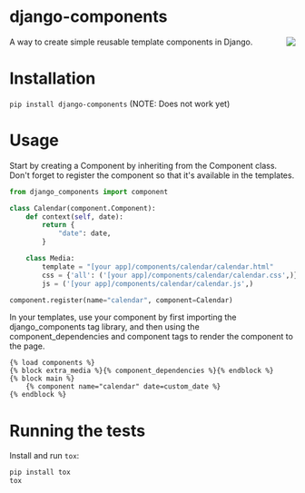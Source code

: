 # django-components
<img align="right" src="https://travis-ci.org/EmilStenstrom/django-components.svg?branch=master">
A way to create simple reusable template components in Django.

# Installation
```pip install django-components``` (NOTE: Does not work yet)

# Usage

Start by creating a Component by inheriting from the Component class. Don't forget to register the component so that it's available in the templates.

```python
from django_components import component

class Calendar(component.Component):
    def context(self, date):
        return {
            "date": date,
        }

    class Media:
        template = "[your app]/components/calendar/calendar.html"
        css = {'all': ('[your app]/components/calendar/calendar.css',)}
        js = ('[your app]/components/calendar/calendar.js',) 

component.register(name="calendar", component=Calendar) 
```

In your templates, use your component by first importing the django_components tag library, and then using the component_dependencies and component tags to render the component to the page.

```htmldjango
{% load components %}
{% block extra_media %}{% component_dependencies %}{% endblock %}
{% block main %}
    {% component name="calendar" date=custom_date %}
{% endblock %} 
```

# Running the tests

Install and run `tox`:

```sh
pip install tox
tox
```
